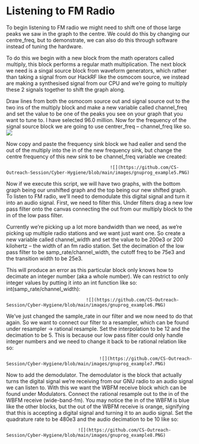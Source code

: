 # Listening to FM Radio
To begin listening to FM radio we might need to shift one of those large peaks we saw in the graph to the centre. We could do this by changing our centre_freq, but to demonstrate, we can also do this through software instead of tuning the hardware.

To do this we begin with a new block from the math operators called multiply, this block performs a regular math multiplication.  The next block we need is a singal source block from waveform generators, which rather than taking a signal from our HackRF like the osmocom source, we instead are making a synthesised signal from our CPU and we’re going to multiply these 2 signals together to shift the graph along. 

Draw lines from both the osmocom source out and signal source out to the two ins of the multiply block and make a new variable called channel_freq and set the value to be one of the peaks you see on your graph that you want to tune to. I have selected 96.0 million. Now for the frequency of the signal source block we are going to use centrer_freq – channel_freq like so.
                                            ![](https://github.com/CS-Outreach-Session/Cyber-Hygiene/blob/main/images/gnuprog_example4.PNG)

Now copy and paste the frequency sink block we had ealier and send the out of the multiply into the in of the new frequency sink, but change the centre frequency of this new sink to be channel_freq variable we created:

                                           ![](https://github.com/CS-Outreach-Session/Cyber-Hygiene/blob/main/images/gnuprog_example5.PNG)

Now if we execute this script, we will have two graphs, with the bottom graph being our unshifted graph and the top being our new shifted graph. 
To listen to FM radio, we’ll need to demodulate this digital signal and turn it into an audio signal. First, we need to filter this. Under filters drag a new low pass filter onto the canvas connecting the out from our multiply block to the in of the low pass filter. 

Currently we’re picking up a lot more bandwidth than we need, as we’re picking up multiple radio stations and we want just want one. So create a new variable called channel_width and set the value to be 200e3 or 200 kilohertz – the width of an fm radio station. Set the decimation of the low pass filter to be samp_rate/channel_width, the cutoff freq to be 75e3 and the transition width to be 25e3.

This will produce an error as this particular block only knows how to decimate an integer number (aka a whole number). We can restrict to only integer values by putting it into an int function like so: int(samp_rate/channel_width): 

                                  ![](https://github.com/CS-Outreach-Session/Cyber-Hygiene/blob/main/images/gnuprog_example6.PNG)

We’ve just changed the sample_rate in our filter and we now need to do that again. So we want to connect our filter to a resampler, which can be found under resampler -> rational resample. Set the interpolation to be 12 and the decimation to be 5. This is because our low pass filter could only handle integer numbers and we need to change it back to be rational relation like so: 

                                       ![](https://github.com/CS-Outreach-Session/Cyber-Hygiene/blob/main/images/gnuprog_example7.PNG)
                                       
Now to add the demodulator. The demodulator is the block that actually turns the digital signal we’re receiving from our GNU radio to an audio signal we can listen to. With this we want the WBFM receive block which can be found under Modulators. Connect the rational resample out to the in of the WBFM receive (wide-band-fm). You may notice the in of the WBFM is blue like the other blocks, but the out of the WBFM receive is orange, signifying that this is accepting a digital signal and turning it to an audio signal. Set the quadrature rate to be 480e3 and the audio decimation to be 10 like so:

                               ![](https://github.com/CS-Outreach-Session/Cyber-Hygiene/blob/main/images/gnuprog_example8.PNG)
 
